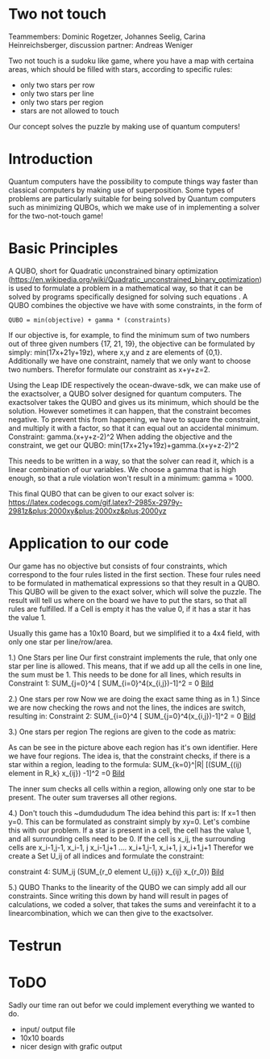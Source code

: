 # Two not touch
Teammembers: Dominic Rogetzer, Johannes Seelig, Carina Heinreichsberger, discussion partner: Andreas Weniger

Two not touch is a sudoku like game, where you have a map with certaina areas, which should be filled with stars, according to specific rules:
* only two stars per row
* only two stars per line
* only two stars per region
* stars are not allowed to touch

Our concept solves the puzzle by making use of quantum computers!

# Introduction
Quantum computers have the possibility to compute things way faster than classical computers by making use of superposition. Some types of problems are particularly suitable for being solved by Quantum computers such as minimizing QUBOs, which we make use of in implementing a solver for the two-not-touch game!

# Basic Principles
A QUBO, short for Quadratic unconstrained binary optimization (https://en.wikipedia.org/wiki/Quadratic_unconstrained_binary_optimization) is used to formulate a problem in a mathematical way, so that it can be solved by programs specifically designed for solving such equations . A QUBO combines the objective we have with some constraints, in the form of

	QUBO = min(objective) + gamma * (constraints)

If our objective is, for example, to find the minimum sum of two numbers out of three given numbers {17, 21, 19}, the objective can be formulated by simply: min(17x+21y+19z), where x,y and z are elements of {0,1}.
Additionally we have one constraint, namely that we only want to choose two numbers. Therefor formulate our constraint as x+y+z=2.

Using the Leap IDE respectively the ocean-dwave-sdk, we can make use of the exactsolver, a QUBO solver designed for quantum computers.
The exactsolver takes the QUBO and gives us its minimum, which should be the solution. However sometimes it can happen, that the constraint becomes negative. To prevent this from happening, we have to square the constraint, and multiply it with a factor, so that it can equal out an accidental minimum. Constraint: gamma.(x+y+z-2)^2
When adding the objective and the constraint, we get our QUBO: min(17x+21y+19z)+gamma.(x+y+z-2)^2

This needs to be written in a way, so that the solver can read it, which is a linear combination of our variables. We choose a gamma that is high enough, so that a rule violation won't result in a minimum: gamma = 1000. 

This final QUBO that can be given to our exact solver is: https://latex.codecogs.com/gif.latex?-2985x-2979y-2981z&plus;2000xy&plus;2000xz&plus;2000yz


# Application to our code
Our game has no objective but consists of four constraints, which correspond to the four rules listed in the first section. These four rules need to be formulated in mathematical expressions so that they result in a QUBO. This QUBO will be given to the exact solver, which will solve the puzzle. The result will tell us where on the board we have to put the stars, so that all rules are fulfilled. If a Cell is empty it has the value 0, if it has a star it has the value 1.

Usually this game has a 10x10 Board, but we simplified it to a 4x4 field, with only one star per line/row/area.


1.) One Stars per line
Our first constraint implements the rule, that only one star per line is allowed. This means, that if we add up all the cells in one line, the sum must be 1. This needs to be done for all lines, which results in Constraint 1:
SUM_{j=0}^4 [ SUM_{i=0}^4(x_{i,j})-1]^2 = 0
[Bild](https://latex.codecogs.com/gif.latex?\sum_{j=0}^4&space;\left[&space;\sum_{i=0}^4(x_{i,j})-1&space;\right]^2&space;=&space;0)


2.) One stars per row
Now we are doing the exact same thing as in 1.) Since we are now checking the rows and not the lines, the indices are switch, resulting in:
Constraint 2: SUM_{i=0}^4 [ SUM_{j=0}^4(x_{i,j})-1]^2 = 0
[Bild](https://latex.codecogs.com/gif.latex?\sum_{i=0}^4&space;\left[&space;\sum_{j=0}^4(x_{i,j})-1&space;\right]^2&space;=&space;0)

3.) One stars per region
The regions are given to the code as matrix:



As can be see in the picture above each region has it's own identifier. Here we have four regions. The idea is, that the constraint checks, if there is a star within a region, leading to the formula:
SUM_{k=0}^|R| [(SUM_{(ij) element in R_k} x_{ij}) -1]^2 =0
[Bild](https://latex.codecogs.com/gif.latex?\sum_{k=0}^{|R|}&space;\left[\left(\sum_{(ij)&space;\;\epsilon&space;\;R_k}&space;x_{ij}\right)&space;-1\right]^2&space;=0)

The inner sum checks all cells within a region, allowing only one star to be present. The outer sum traverses all other regions.


4.) Don't touch this ~dumdududum
The idea behind this part is: If x=1 then y=0. This can be formulated as constraint simply by xy=0.
Let's combine this with our problem. If a star is present in a cell, the cell has the value 1, and all surrounding cells need to be 0. If the cell is x_ij, the surrounding cells are x_i-1,j-1, x_i-1, j x_i-1,j+1 .... x_i+1,j-1, x_i+1, j x_i+1,j+1 Therefor we create a Set U_ij of all indices and formulate the constraint:

constraint 4: SUM_ij (SUM_{r_0 element U_{ij}} x_{ij} x_{r_0})
[Bild](https://latex.codecogs.com/gif.latex?\sum_{ij}&space;\sum_{r_0&space;\;&space;\epsilon\;&space;U_{ij}}&space;x_{ij}&space;x_{r_0})


5.) QUBO
Thanks to the linearity of the QUBO we can simply add all our constraints. Since writing this down by hand will result in pages of calculations, we coded a solver, that takes the sums and vereinfacht it to a linearcombination, which we can then give to the exactsolver. 

# Testrun


# ToDO
Sadly our time ran out befor we could implement everything we wanted to do.
* input/ output file
* 10x10 boards
* nicer design with grafic output